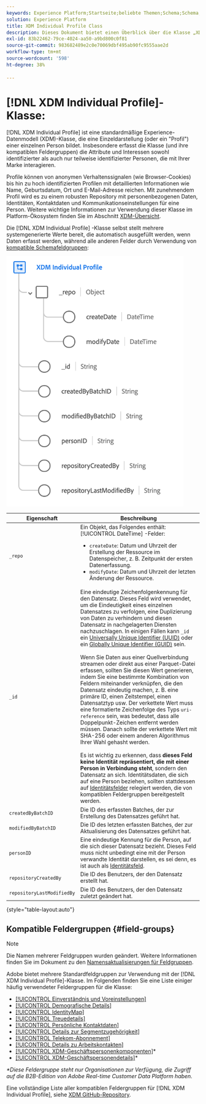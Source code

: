 ```yaml
---
keywords: Experience Platform;Startseite;beliebte Themen;Schema;Schema;XDM;individuelles Profil;Felder;Schemas;Schemata;identityMap;identität zuordnen;Identität zuordnen;Schema-Design;map;Map;Vereinigungsschema;Vereinigung
solution: Experience Platform
title: XDM Individual Profile Class
description: Dieses Dokument bietet einen Überblick über die Klasse „XDM Individual Profile“.
exl-id: 83b22462-79ce-4024-aa50-a9bd800c0f81
source-git-commit: 983682489e2c0e70069dbf495ab90fc9555aae2d
workflow-type: tm+mt
source-wordcount: '598'
ht-degree: 38%

---
```


# [!DNL XDM Individual Profile]-Klasse:

[!DNL XDM Individual Profile] ist eine standardmäßige Experience-Datenmodell (XDM)-Klasse, die eine Einzeldarstellung (oder ein &quot;Profil&quot;) einer einzelnen Person bildet. Insbesondere erfasst die Klasse (und ihre kompatiblen Feldergruppen) die Attribute und Interessen sowohl identifizierter als auch nur teilweise identifizierter Personen, die mit Ihrer Marke interagieren.

Profile können von anonymen Verhaltenssignalen (wie Browser-Cookies) bis hin zu hoch identifizierten Profilen mit detaillierten Informationen wie Name, Geburtsdatum, Ort und E-Mail-Adresse reichen. Mit zunehmendem Profil wird es zu einem robusten Repository mit personenbezogenen Daten, Identitäten, Kontaktdaten und Kommunikationseinstellungen für eine Person. Weitere wichtige Informationen zur Verwendung dieser Klasse im Platform-Ökosystem finden Sie im Abschnitt [XDM-Übersicht](../home.md#data-behaviors).

Die [!DNL XDM Individual Profile] -Klasse selbst stellt mehrere systemgenerierte Werte bereit, die automatisch ausgefüllt werden, wenn Daten erfasst werden, während alle anderen Felder durch Verwendung von [kompatible Schemafeldgruppen](#field-groups):

![](../images/classes/individual-profile.png)

| Eigenschaft | Beschreibung |
| --- | --- |
| `_repo` | Ein Objekt, das Folgendes enthält: [!UICONTROL DateTime] -Felder: <ul><li>`createDate`: Datum und Uhrzeit der Erstellung der Ressource im Datenspeicher, z. B. Zeitpunkt der ersten Datenerfassung.</li><li>`modifyDate`: Datum und Uhrzeit der letzten Änderung der Ressource.</li></ul> |
| `_id` | Eine eindeutige Zeichenfolgenkennung für den Datensatz. Dieses Feld wird verwendet, um die Eindeutigkeit eines einzelnen Datensatzes zu verfolgen, eine Duplizierung von Daten zu verhindern und diesen Datensatz in nachgelagerten Diensten nachzuschlagen. In einigen Fällen kann `_id` ein [Universally Unique Identifier (UUID)](https://tools.ietf.org/html/rfc4122) oder ein [Globally Unique Identifier (GUID)](https://docs.microsoft.com/de-de/dotnet/api/system.guid?view=net-5.0) sein.<br><br>Wenn Sie Daten aus einer Quellverbindung streamen oder direkt aus einer Parquet-Datei erfassen, sollten Sie diesen Wert generieren, indem Sie eine bestimmte Kombination von Feldern miteinander verknüpfen, die den Datensatz eindeutig machen, z. B. eine primäre ID, einen Zeitstempel, einen Datensatztyp usw. Der verkettete Wert muss eine formatierte Zeichenfolge des Typs `uri-reference` sein, was bedeutet, dass alle Doppelpunkt-Zeichen entfernt werden müssen. Danach sollte der verkettete Wert mit SHA-256 oder einem anderen Algorithmus Ihrer Wahl gehasht werden.<br><br>Es ist wichtig zu erkennen, dass **dieses Feld keine Identität repräsentiert, die mit einer Person in Verbindung steht**, sondern den Datensatz an sich. Identitätsdaten, die sich auf eine Person beziehen, sollten stattdessen auf [Identitätsfelder](../schema/composition.md#identity) relegiert werden, die von kompatiblen Feldergruppen bereitgestellt werden. |
| `createdByBatchID` | Die ID des erfassten Batches, der zur Erstellung des Datensatzes geführt hat. |
| `modifiedByBatchID` | Die ID des letzten erfassten Batches, der zur Aktualisierung des Datensatzes geführt hat. |
| `personID` | Eine eindeutige Kennung für die Person, auf die sich dieser Datensatz bezieht. Dieses Feld muss nicht unbedingt eine mit der Person verwandte Identität darstellen, es sei denn, es ist auch als [Identitätsfeld](../schema/composition.md#identity). |
| `repositoryCreatedBy` | Die ID des Benutzers, der den Datensatz erstellt hat. |
| `repositoryLastModifiedBy` | Die ID des Benutzers, der den Datensatz zuletzt geändert hat. |

{style=&quot;table-layout:auto&quot;}

## Kompatible Feldergruppen {#field-groups}

>[!NOTE]
>
>Die Namen mehrerer Feldgruppen wurden geändert. Weitere Informationen finden Sie im Dokument zu den [Namensaktualisierungen für Feldgruppen](../field-groups/name-updates.md).

Adobe bietet mehrere Standardfeldgruppen zur Verwendung mit der [!DNL XDM Individual Profile]-Klasse. Im Folgenden finden Sie eine Liste einiger häufig verwendeter Feldergruppen für die Klasse:

* [[!UICONTROL Einverständnis und Voreinstellungen]](../field-groups/profile/consents.md)
* [[!UICONTROL Demografische Details]](../field-groups/profile/demographic-details.md)
* [[!UICONTROL IdentityMap]](../field-groups/profile/identitymap.md)
* [[!UICONTROL Treuedetails]](../field-groups/profile/loyalty-details.md)
* [[!UICONTROL Persönliche Kontaktdaten]](../field-groups/profile/personal-contact-details.md)
* [[!UICONTROL Details zur Segmentzugehörigkeit]](../field-groups/profile/segmentation.md)
* [[!UICONTROL Telekom-Abonnement]](../field-groups/profile/telecom-subscription.md)
* [[!UICONTROL Details zu Arbeitskontakten]](../field-groups/profile/work-contact-details.md)
* [[!UICONTROL XDM-Geschäftspersonenkomponenten]](../field-groups/profile/business-person-components.md)\*
* [[!UICONTROL XDM-Geschäftspersonendetails]](../field-groups/profile/business-person-details.md)\*

*\*Diese Feldergruppe steht nur Organisationen zur Verfügung, die Zugriff auf die B2B-Edition von Adobe Real-time Customer Data Platform haben.*

Eine vollständige Liste aller kompatiblen Feldergruppen für [!DNL XDM Individual Profile], siehe [XDM GitHub-Repository](https://github.com/adobe/xdm/tree/master/components/fieldgroups/profile).
